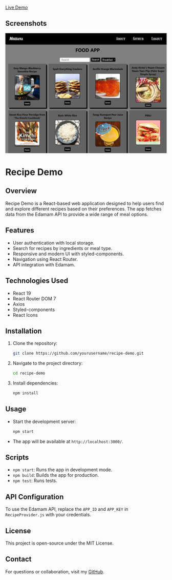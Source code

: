 [Live Demo](https://todo-app-ts01.netlify.app/)
## Screenshots

![App Screenshot](./public/image.png)
# Recipe Demo

## Overview
Recipe Demo is a React-based web application designed to help users find and explore different recipes based on their preferences. The app fetches data from the Edamam API to provide a wide range of meal options.

## Features
- User authentication with local storage.
- Search for recipes by ingredients or meal type.
- Responsive and modern UI with styled-components.
- Navigation using React Router.
- API integration with Edamam.

## Technologies Used
- React 19
- React Router DOM 7
- Axios
- Styled-components
- React Icons

## Installation
1. Clone the repository:
   ```bash
   git clone https://github.com/yourusername/recipe-demo.git
   ```
2. Navigate to the project directory:
   ```bash
   cd recipe-demo
   ```
3. Install dependencies:
   ```bash
   npm install
   ```

## Usage
- Start the development server:
  ```bash
  npm start
  ```
- The app will be available at `http://localhost:3000/`.

## Scripts
- `npm start`: Runs the app in development mode.
- `npm build`: Builds the app for production.
- `npm test`: Runs tests.

## API Configuration
To use the Edamam API, replace the `APP_ID` and `APP_KEY` in `RecipeProvider.js` with your credentials.

## License
This project is open-source under the MIT License.

## Contact
For questions or collaboration, visit my [GitHub](https://github.com/recep-demir).

